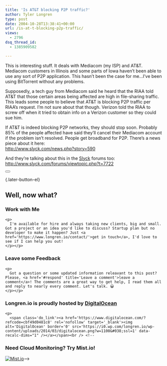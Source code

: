 ```yaml
---
title: 'Is AT&T blocking P2P traffic?'
author: Tyler Longren
type: post
date: 2004-10-28T13:38:41+00:00
url: /is-at-t-blocking-p2p-traffic/
views:
  - 2796
dsq_thread_id:
  - 1385909582

---
```

This is interesting stuff. It deals with Mediacom (my ISP) and AT&T. Mediacom customers in Illinois and some parts of Iowa haven&#8217;t been able to use any sort of P2P application. This hasn&#8217;t been the case for me&#8230;I&#8217;ve been using BitTorrent without any problems.

Supposedly, a tech guy from Mediacom said he heard that the RIAA told AT&T that those certain areas being affected are high in file-sharing traffic. This leads some people to believe that AT&T is blocking P2P traffic per RIAA&#8217;s request. I&#8217;m not sure about that though. Verizon told the RIAA to screw off when it tried to obtain info on a Verizon customer so they could sue him.

If AT&T is indeed blocking P2P networks, they should stop soon. Probably 85% of the people affected have said they&#8217;ll cancel their Mediacom account if the problem isn&#8217;t resolved. People get broadband for P2P. There&#8217;s a news piece about it here:  
<http://www.slyck.com/news.php?story=590>

And they&#8217;re talking about this in the [Slyck][1] forums too:  
<http://www.slyck.com/forums/viewtopic.php?t=7722> 

<div class="wpulike wpulike-default " >
  <div class="wp_ulike_general_class wp_ulike_is_not_liked">
    <button type="button"
					aria-label="Like Button"
					data-ulike-id="1703"
					data-ulike-nonce="ef9683ea4b"
					data-ulike-type="likeThis"
					data-ulike-template="wpulike-default"
					data-ulike-display-likers="0"
					data-ulike-disable-pophover="0"
					class="wp_ulike_btn wp_ulike_put_image wp_likethis_1703"></button><span class="count-box"></span>
  </div>
</div>

[][2]{.later-button-el}

<div class='what-next'>
  <h2>
    Well, now what?
  </h2>
  
  <div class='hire'>
    <h3>
      Work with Me
    </h3>
    
    <p>
      I'm available for hire and always taking new clients, big and small. Got a project or an idea you'd like to discuss? Startup plan but no developer to make it happen? Just <a href='https://www.longren.io/contact/'>get in touch</a>, I'd love to see if I can help you out!
    </p></p>
  </div>
  
  <div class='hire'>
    <h3>
      Leave some Feedback
    </h3>
    
    <p>
      Got a question or some updated information releavant to this post? Please, <a href='#respond' title='Leave a comment'>leave a comment</a>! The comments are a great way to get help, I read them all and reply to nearly every comment. Let's talk. 😀
    </p></p>
  </div>
  
  <div class='now-what-bottom-ad'>
    <h3>
      Longren.io is proudly hosted by <a href='https://www.digitalocean.com/?refcode=cbf49d0481c8'>DigitalOcean</a>
    </h3>
    
    <p>
      <span class='do_link'><a href='https://www.digitalocean.com/?refcode=cbf49d0481c8' rel='nofollow' target='_blank'><img alt='DigitalOcean' border='0' src='https://i0.wp.com/longren.io/wp-content/uploads/2014/03/digitalocean.png?w=1100&#038;ssl=1' data-recalc-dims="1" /></a></span><br /> <!--

<h3>Need Cloud Monitoring? Try Mist.io!</h3>

<span class='do_link'><a href='http://mist.io/?ref=tyler' rel='nofollow' target='_blank'><img alt='Mist.io' border='0' src='https://i0.wp.com/longren.io/wp-content/uploads/2014/04/mistio.jpg?w=1100&#038;ssl=1' data-recalc-dims="1"></a></span>--></div> </div>

 [1]: http://www.slyck.com
 [2]: #